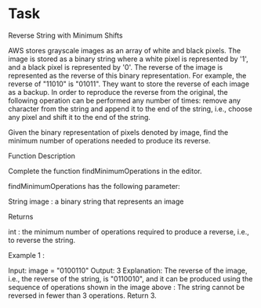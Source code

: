 # Task

Reverse String with Minimum Shifts

AWS stores grayscale images as an array of white and black pixels. The image is stored as a binary string where a white pixel is represented by '1', and a black pixel is represented by '0'. The reverse of the image is represented as the reverse of this binary representation. For example, the reverse of "11010" is "01011". They want to store the reverse of each image as a backup. In order to reproduce the reverse from the original, the following operation can be performed any number of times: remove any character from the string and append it to the end of the string, i.e., choose any pixel and shift it to the end of the string.

Given the binary representation of pixels denoted by image, find the minimum number of operations needed to produce its reverse.


Function Description

Complete the function findMinimumOperations in the editor.

findMinimumOperations has the following parameter:

String image : a binary string that represents an image

Returns

int : the minimum number of operations required to produce a reverse, i.e., to reverse the string.


Example 1 :

Input: image = "0100110"
Output: 3
Explanation: The reverse of the image, i.e., the reverse of the string, is "0110010", and it can be produced using the sequence of operations shown in the image above : The string cannot be reversed in fewer than 3 operations. Return 3.